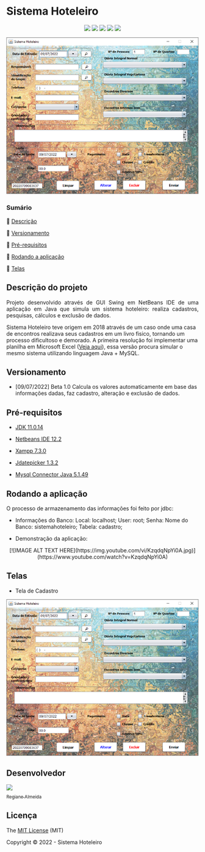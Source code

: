 # Sistema Hoteleiro
<p align="center">
  <img src="https://img.shields.io/static/v1?label=JDk &message=v11.0.14&color=red&style=flat&logo=appveyor&logo=openjdk"/>
  <img src="https://img.shields.io/static/v1?label=Maven &message=v4.0.0&color=orange&style=flat&logo=appveyor&logo=apachemaven"/>
  <img src="https://img.shields.io/static/v1?label=MySQL &message=v10.1.37&color=blue&style=flat&logo=appveyor&logo=mysql"/>
  <img src="http://img.shields.io/static/v1?label=SIZE&message=2.79 MB&color=blue&style=flat&logo=appveyor"/>
  <img src="http://img.shields.io/static/v1?label=STATUS&message=CONCLUIDO&color=GREEN&style=flat&logo=appveyor"/>
</p>

 <p align="center"><img src="https://github.com/almeidastor/imgsforreadme/blob/main/sistemahoteleiro/01.png"></p>


### Sumário
🔹 [Descrição](#descrição-do-projeto)

🔹 [Versionamento](#versionamento)

🔹 [Pré-requisitos](#pré-requisitos)

🔹 [Rodando a aplicação](#rodando-a-aplicação)

🔹 [Telas](#telas)


## Descrição do projeto 
<p align="justify">
Projeto desenvolvido através de GUI Swing em NetBeans IDE de uma aplicação em Java que simula um sistema hoteleiro: realiza cadastros, pesquisas, cálculos e exclusão de dados. 

Sistema Hoteleiro teve origem em 2018 através de um caso onde uma casa de encontros realizava seus cadastros em um livro fisico, tornando um processo dificultoso e demorado. A primeira resolução foi implementar uma planilha em Microsoft Excel (<a href="https://github.com/almeidastor/VBAs/tree/main/Sistema%20Hoteleiro">Veja aqui</a>), essa versão procura simular o mesmo sistema utilizando linguagem Java + MySQL.
</p>

## Versionamento
* [09/07/2022] Beta 1.0
Calcula os valores automaticamente em base das informações dadas, faz cadastro, alteração e exclusão de dados.



## Pré-requisitos
* <a href="https://www.oracle.com/java/technologies/downloads/#java11">JDK 11.0.14</a></p>
* <a href="https://archive.apache.org/dist/netbeans/netbeans/12.2/">Netbeans IDE 12.2</a></p>
* <a href="https://sourceforge.net/projects/xampp/files/XAMPP%20Windows/7.3.0/xampp-win32-7.3.0-0-VC15-installer.exe/download">Xampp 7.3.0</a></p>
* <a href="https://github.com/almeidastor/imgsforreadme/raw/main/sistemahoteleiro/exe%20archives/jdatepicker-1.3.2.jar">Jdatepicker 1.3.2</a></p>
* <a href="https://github.com/almeidastor/imgsforreadme/raw/main/sistemahoteleiro/exe%20archives/mysql-connector-java-5.1.49.jar">Mysql Connector Java 5.1.49</a></p>



## Rodando a aplicação
 O processo de armazenamento das informações foi feito por jdbc:
  * Informações do Banco:
  Local: localhost;
  User: root;
  Senha:
  Nome do Banco: sistemahoteleiro;
  Tabela: cadastro;



 * Demonstração da aplicação:

<p align="center">[![IMAGE ALT TEXT HERE](https://img.youtube.com/vi/KzqdqNpYi0A.jpg)](https://www.youtube.com/watch?v=KzqdqNpYi0A)</p>


  

## Telas
  * Tela de Cadastro
<p align="center"><img src="https://github.com/almeidastor/imgsforreadme/blob/main/sistemahoteleiro/01.png"></p>

 

  ## Desenvolvedor
  
  [<img src="https://avatars.githubusercontent.com/u/54381136?v=4" width=115><br><sub>Regiane Almeida</sub>](https://github.com/almeidastor)

## Licença 

The [MIT License]() (MIT)

Copyright © 2022 - Sistema Hoteleiro